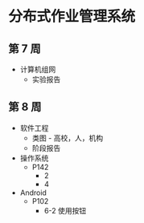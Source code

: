 # 分布式作业管理系统
## 第 7 周
- 计算机组网
    - 实验报告
## 第 8 周
- 软件工程
    - 类图 - 高校，人，机构
    - 阶段报告
- 操作系统
    - P142
        - 2
        - 4
- Android
    - P102
        - 6-2 使用按钮
